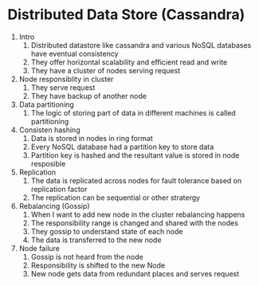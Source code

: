 # Distributed Data Store (Cassandra)

1. Intro
   1. Distributed datastore like cassandra and various NoSQL databases have eventual consistency
   2. They offer horizontal scalability and efficient read and write
   3. They have a cluster of nodes serving request
2. Node responsiblity in cluster
   1. They serve request
   2. They have backup of another node
3. Data partitioning
   1. The logic of storing part of data in different machines is called partitioning
4. Consisten hashing
   1. Data is stored in nodes in ring format
   2. Every NoSQL database had a partition key to store data
   3. Partition key is hashed and the resultant value is stored in node resposible
5. Replication  
   1. The data is replicated across nodes for fault tolerance based on replication factor
   2. The replication can be sequential or other stratergy
6. Rebalancing (Gossip)
   1. When I want to add new node in the cluster rebalancing happens
   2. The responsibility range is changed and shared with the nodes
   3. They gossip to understand state of each node
   4. The data is transferred to the new node
7. Node failure
   1. Gossip is not heard from the node
   2. Responsibility is shifted to the new Node
   3. New node gets data from redundant places and serves request
